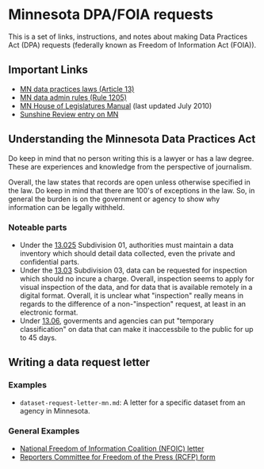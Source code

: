 # Minnesota DPA/FOIA requests

This is a set of links, instructions, and notes about making Data Practices Act (DPA) requests (federally known as Freedom of Information Act (FOIA)).

## Important Links

* [MN data practices laws (Article 13)](https://www.revisor.leg.state.mn.us/statutes/?id=13)
* [MN data admin rules (Rule 1205)](https://www.revisor.leg.state.mn.us/rules/?id=1205)
* [MN House of Legislatures Manual](http://www.house.leg.state.mn.us/hrd/pubs/dataprac.pdf) (last updated July 2010)
* [Sunshine Review entry on MN](http://sunshinereview.org/index.php/Minnesota_Data_Practices_Act)

## Understanding the Minnesota Data Practices Act

Do keep in mind that no person writing this is a lawyer or has a law degree.  These are experiences and knowledge from the perspective of journalism.

Overall, the law states that records are open unless otherwise specified in the law.  Do keep in mind that there are 100's of exceptions in the law.  So, in general the burden is on the government or agency to show why information can be legally withheld.

### Noteable parts

* Under the [13.025](https://www.revisor.leg.state.mn.us/statutes/?id=13.025) Subdivision 01, authorities must maintain a data inventory which should detail data collected, even the private and confidential parts.
* Under the [13.03](https://www.revisor.mn.gov/statutes/?id=13.03) Subdivision 03, data can be requested for inspection which should no incure a charge.  Overall, inspection seems to apply for visual inspection of the data, and for data that is available remotely in a digital format.  Overall, it is unclear what "inspection" really means in regards to the difference of a non-"inspection" request, at least in an electronic format.
* Under [13.06](https://www.revisor.mn.gov/statutes/?id=13.06), goverments and agencies can put "temporary classification" on data that can make it inaccessbile to the public for up to 45 days.

## Writing a data request letter

### Examples

* ```dataset-request-letter-mn.md```: A letter for a specific dataset from an agency in Minnesota.

### General Examples

* [National Freedom of Information Coalition (NFOIC) letter](http://www.nfoic.org/minnesota-sample-foia-request)
* [Reporters Committee for Freedom of the Press (RCFP) form](http://www.rcfp.org/foia-letter-generator-state?state=Minnesota)

